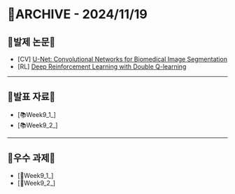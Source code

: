 # 📁ARCHIVE - 2024/11/19

## 💚발제 논문💚  
- [CV] [U-Net: Convolutional Networks for Biomedical Image Segmentation](https://arxiv.org/pdf/1505.04597)
- [RL] [Deep Reinforcement Learning with Double Q-learning](https://arxiv.org/pdf/1509.06461)
---

## 💚발표 자료💚
- [📚Week9_1_]
- [📚Week9_2_]



---

## 💚우수 과제💚
- [🌟Week9_1_]
- [🌟Week9_2_]

